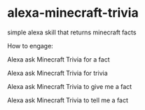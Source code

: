 # alexa-minecraft-trivia
simple alexa skill that returns minecraft facts

How to engage:

Alexa ask Minecraft Trivia for a fact

Alexa ask Minecraft Trivia for trivia

Alexa ask Minecraft Trivia to give me a fact

Alexa ask Minecraft Trivia to tell me a fact
